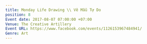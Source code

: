 ```yaml
---
title: Monday Life Drawing \\ Vẽ Mẫu Tự Do
position: 8
Event date: 2017-08-07 07:00:00 +07:00
Venue: The Creative Artillery
Event URL: https://www.facebook.com/events/1126153967484941/
Genre: Art
---
```


